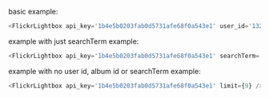 basic example:

```js
<FlickrLightbox api_key='1b4e5b0203fab0d5731afe68f0a543e1' user_id='132343752@N06' limit={9} />
```

example with just searchTerm example:

```js
<FlickrLightbox api_key='1b4e5b0203fab0d5731afe68f0a543e1' searchTerm='cats' limit={9} />
```

example with no user id, album id or searchTerm example:

```js
<FlickrLightbox api_key='1b4e5b0203fab0d5731afe68f0a543e1' limit={9} />
```
